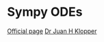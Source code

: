 
# Sympy ODEs
[Official page](https://docs.sympy.org/latest/modules/solvers/ode.html)
[Dr Juan H Klopper](https://github.com/juanklopper/Differential-Equations/)
